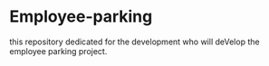 # Employee-parking
this repository dedicated for the development who will deVelop the employee parking project.   
